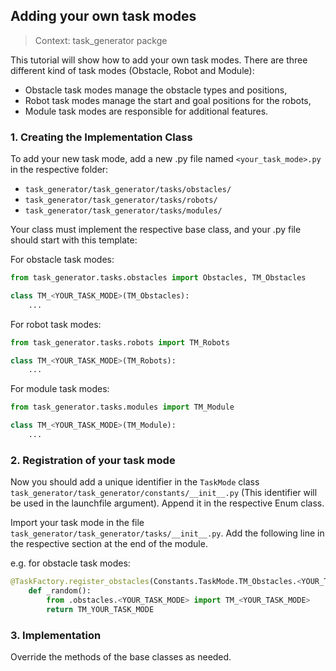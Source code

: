 ## Adding your own task modes

> Context: task_generator packge

This tutorial will show how to add your own task modes. There are three different kind of task modes (Obstacle, Robot and Module):

- Obstacle task modes manage the obstacle types and positions,
- Robot task modes manage the start and goal positions for the robots,
- Module task modes are responsible for additional features.

### 1. Creating the Implementation Class

To add your new task mode, add a new .py file named `<your_task_mode>.py` in the respective folder:

- `task_generator/task_generator/tasks/obstacles/`
- `task_generator/task_generator/tasks/robots/`
- `task_generator/task_generator/tasks/modules/`

Your class must implement the respective base class, and your .py file should start with this template:

For obstacle task modes:

```py
from task_generator.tasks.obstacles import Obstacles, TM_Obstacles

class TM_<YOUR_TASK_MODE>(TM_Obstacles):
    ...
```

For robot task modes:

```py
from task_generator.tasks.robots import TM_Robots

class TM_<YOUR_TASK_MODE>(TM_Robots):
    ...
```

For module task modes:

```py
from task_generator.tasks.modules import TM_Module

class TM_<YOUR_TASK_MODE>(TM_Module):
    ...
```

### 2. Registration of your task mode

Now you should add a unique identifier in the `TaskMode` class `task_generator/task_generator/constants/__init__.py` (This identifier will be used in the launchfile argument). Append it in the respective Enum class.

Import your task mode in the file `task_generator/task_generator/tasks/__init__.py`. Add the following line in the respective section at the end of the module.

e.g. for obstacle task modes:

```py
@TaskFactory.register_obstacles(Constants.TaskMode.TM_Obstacles.<YOUR_TASK_MODE>)
    def _random():
        from .obstacles.<YOUR_TASK_MODE> import TM_<YOUR_TASK_MODE>
        return TM_YOUR_TASK_MODE
```

### 3. Implementation

Override the methods of the base classes as needed.